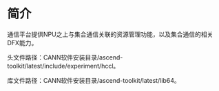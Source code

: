 # 简介<a name="ZH-CN_TOPIC_0000001928750182"></a>

通信平台提供NPU之上与集合通信关联的资源管理功能，以及集合通信的相关DFX能力。

头文件路径：CANN软件安装目录/ascend-toolkit/latest/include/experiment/hccl。

库文件路径：CANN软件安装目录/ascend-toolkit/latest/lib64。


